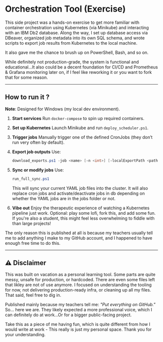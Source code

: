 # Orchestration Tool (Exercise)

This side project was a hands-on exercise to get more familiar with container orchestration using Kubernetes (via Minikube) and interacting with an IBM Db2 database. Along the way, I set up database access via DBeaver, organized job metadata into its own SQL schema, and wrote scripts to export job results from Kubernetes to the local machine.

It also gave me the chance to brush up on PowerShell, Bash, and so on.

While definitely not production-grade, the system is functional and educational...It also could be a decent foundation for CI/CD and Prometheus & Grafana monitoring later on, if I feel like reworking it or you want to fork that for some reason.

---

## How to run it ?
**Note**: Designed for Windows (my local dev environment).

1. **Start services**
   Run `docker-compose` to spin up required containers.
   
2. **Set up Kubernetes**
   Launch Minikube and run `deploy_scheduler.ps1`.

3. **Trigger jobs**
   Manually trigger one of the defined CronJobs (they don’t run very often by default).

4. **Export job outputs**
   Use:

   ```powershell
   download_exports.ps1 -job <name> [-n <int>] [-localExportPath <path>]
   ```

5. **Sync or modify jobs**
   Use:

   ```powershell
   run_full_sync.ps1
   ```

   This will sync your current YAML job files into the cluster. It will also replace cron jobs and activate/deactivate jobs in db depending on whether the YAML jobs are in the jobs folder or not.

6. **Vibe out**
   Enjoy the therapeutic experience of watching a Kubernetes pipeline just work. Optional: play some lofi, fork this, and add some fun. If you're also a student, this might feel less overwhelming to fiddle with than large projects!


The only reason this is published at all is because my teachers usually tell me to add anything I make to my GitHub account, and I happened to have enough free time to do this. 

---

## ⚠️ Disclaimer

This was built on vacation as a personal learning tool. Some parts are quite messy, unsafe for production, or hardcoded. There are even some files left that likley are not of use anymore. I focused on understanding the tooling for now, not delivering production-ready infra, or cleaning up all my files. That said, feel free to dig in. 

Published mainly because my teachers tell me: *"Put everything on GitHub."* So... here we are. They likely expected a more professional voice, which I can definitely do at work...Or for a bigger public-facing project.

Take this as a piece of me having fun, which is quite different from how I would write at work - This really is just my personal space. Thank you for your understanding.
